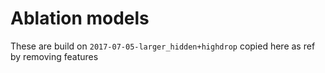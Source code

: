 Ablation models
===============

These are build on `2017-07-05-larger_hidden+highdrop` copied here as ref by removing features